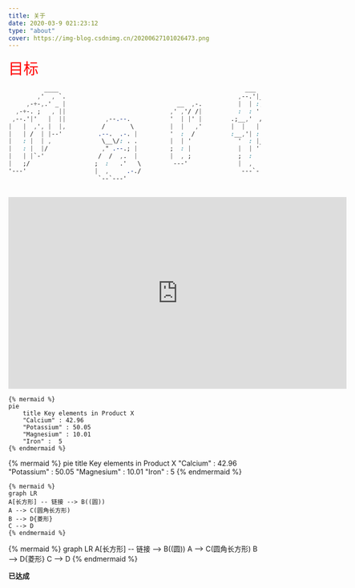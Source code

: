 ```yaml
---
title: 关于
date: 2020-03-9 021:23:12
type: "about"
cover: https://img-blog.csdnimg.cn/20200627101026473.png
---
```


<span style="color:red;font-size:30px">目标</span>

<!-- <iframe width="100%" height="300" src="https://c.runoob.com/iframe/5613" allowfullscreen="allowfullscreen" frameborder="0"></iframe> -->


<canvas id="canvas" width="400" height="400" style="background-color:#333"></canvas>
<script>
/*第一部分 - 创建画布*/
// 通过canvas元素创建一个canvas对象(var canvas):
let canvas = document.getElementById("canvas");
//为canvas对象创建一个2D绘图对象(var context)：    
let context = canvas.getContext("2d");
//使用画布的高度计算时钟半径：    
let radius = canvas.height / 2;
//将（0,0）位置（绘图对象）重新映射到画布的中心：    
context.translate(radius, radius);
//减少时钟半径（至90％）以在画布内绘制时钟：    
radius = radius * 0.90;
//每隔一秒(1000毫秒)调用一次drawClock()函数    
setInterval(drawClock, 1000);

//创建一个绘制时钟的函数：    
function drawClock() {
    /* 
    //画一个圆形         
    context.arc(0, 0, radius, 0, 2 * Math.PI);
    context.fillStyle = "white";
    context.fill();*/
    drawFace(context, radius);
    drawNumbers(context, radius);
    drawLine(context, radius);
    drawTime(context, radius);
}

/*** 
第二部分 - 画一个钟面     
* @param context -2D绘图对象     
* @param radius -时钟半径     
*/    
function drawFace(context, radius) {
    let gradient;
    //起始一条路径，或重置当前路径
    context.beginPath();
    //画出白色圆圈：        
    context.arc(0, 0, radius, 0, 2 * Math.PI);
    //设置或返回用于填充绘画的颜色、渐变或模式        
    context.fillStyle = "#f2ffe5";
    //填充当前绘图（路径）       
    context.fill();
    //创建径向渐变（原始时钟半径的95％和105％）：        
    gradient = context.createRadialGradient( 0, 0, radius * 0.95, 0, 0, radius * 1.05  );
    //创建3个颜色停止点，对应于弧的内边，中边和外边：
    //颜色停止会产生3D效果        
    gradient.addColorStop(0, '#333');
    gradient.addColorStop(0.5, 'white');
    gradient.addColorStop(1, '#333');
    //将渐变定义为绘图对象的笔触样式：        
    context.strokeStyle = gradient;
    //定义图纸对象的线宽（半径的10％）：        
    context.lineWidth = radius * 0.1;
    //画圆圈：        
    context.stroke();
    //画时钟中心：        
    context.beginPath();
    //创建弧/曲线（用于创建圆形或部分圆）        
    context.arc(0, 0, radius * 0.06, 0, 2 * Math.PI);
    context.fillStyle = '#333';
    context.fill();
}

/**
* 第三部分 - 绘制时钟数     
* @param context -2D绘图对象     
* * @param radius -时钟半径     
*/    
function drawNumbers(context, radius) {
    let angle;
    let num;
    //将（绘图对象的）字体大小设置为半径的15％：        
    context.font = radius * 0.15 + "px arial";
    //设置或返回在绘制文本时使用的当前文本基线        
    context.textBaseline = "middle";
    //设置或返回文本内容的当前对齐方式。        
    context.textAlign = "center";
    //计算打印位置（12个数字）到半径的85％，每个数字旋转（PI / 6）：        
    for (num = 1; num <= 12; num++) {
        angle = num * Math.PI / 6;
        context.rotate(angle);
        //重新映射画布上的 (0,0) 位置           
        context.translate(0, -radius * 0.85);
        context.rotate(-angle);
        //在画布上绘制"被填充的"文本            
        context.fillText(num.toString(), 0, 0);
        context.rotate(angle);
        context.translate(0, radius * 0.85);
        context.rotate(-angle);
    }
}

/**     
* 第四部分 -画时钟表格线     
* @param context -2D绘图对象     
* @param radius -时钟半径     
*/    
function drawLine(context, radius) {
    let i;
    for (i = 1; i <= 60; i++) {
        if (i % 5 == 0) {
            context.strokeStyle = "red";
        } else {
            context.strokeStyle = "black";
        }
        context.beginPath();
        context.lineWidth = radius * 0.02;
        context.rotate(i * Math.PI / 30);
        context.moveTo(0, -radius * 1.05);
        context.lineTo(0, -radius * 0.95);
        context.stroke();
        context.rotate(-i * Math.PI / 30);
    }
}

/**     
* 第五部分 - 画时钟指针     
* @param context -2D绘图对象     
* @param radius -时钟半径     
*/    
function drawTime(context, radius) {
    //使用日期获取小时，分钟，秒：        
    let date = new Date();
    let hours = date.getHours();
    let minutes = date.getMinutes();
    let seconds = date.getSeconds();
    //绘制时针        
    hours = hours % 12;
    // 计算时针的角度        
    hours = (hours * Math.PI / 6) +
        (minutes * Math.PI / (6 * 60)) +
        (seconds * Math.PI / (6 * 60 * 60));
    //绘制一个长度（半径的50％）和宽度（半径的5％）的时针：        
    drawHand(context, hours, radius * 0.4, radius * 0.05, "green");
    //绘制分针        
    minutes = (minutes * Math.PI / 30) + (seconds * Math.PI / (30 * 60));
    drawHand(context, minutes, radius * 0.7, radius * 0.04, "blue");
    // 绘制秒针        
    seconds = (seconds * Math.PI / 30);
    drawHand(context, seconds, radius * 0.8, radius * 0.02, "red");

}

/**     
* 绘制一条给定长度和宽度,并指定颜色的线,用来画各种表针     
* @param context -2D绘图对象     
* @param pos -旋转角度     
* @param length -长度     
* @param width -宽度     
*/    
function drawHand(context, pos, length, width, color) {
    //起始一条路径，或重置当前路径        
    context.beginPath();
    //设置或返回当前的线条宽度        
    context.lineWidth = width;
    //设置或返回线条的结束端点样式        
    //round    向线条的每个末端添加圆形线帽        
    context.lineCap = "round";
    //把路径移动到画布中的指定点，不创建线条        
    context.moveTo(0, 0);
    //旋转当前绘图        
    context.rotate(pos);
    //添加一个新点，然后在画布中创建从该点到最后指定点的线条        
    context.lineTo(0, -length);
    context.strokeStyle = color;
    //绘制已定义的路径        
    context.stroke();
    context.rotate(-pos);
}
</script>


```css
          ____                                                    ___                                                                                                                   
        ,'  , `.                                                ,--.'|_            ,--,                                                     ,--,                                        
     ,-+-,.' _ |                               __  ,-.          |  | :,'         ,--.'|                 ,---,               ,---,         ,--.'|                                        
  ,-+-. ;   , ||                             ,' ,'/ /|          :  : ' :         |  |,              ,-+-. /  |          ,-+-. /  |        |  |,                                         
 ,--.'|'   |  ||           ,--.--.           '  | |' |        .;__,'  /          `--'_             ,--.'|'   |         ,--.'|'   |        `--'_               ,---.             ,---.   
|   |  ,', |  |,          /       \          |  |   ,'        |  |   |           ,' ,'|           |   |  ,"' |        |   |  ,"' |        ,' ,'|             /     \           /     \  
|   | /  | |--'          .--.  .-. |         '  :  /          :__,'| :           '  | |           |   | /  | |        |   | /  | |        '  | |            /    /  |         /    /  | 
|   : |  | ,              \__\/: . .         |  | '             '  : |__         |  | :           |   | |  | |        |   | |  | |        |  | :           .    ' / |        .    ' / | 
|   : |  |/               ," .--.; |         ;  : |             |  | '.'|        '  : |__         |   | |  |/         |   | |  |/         '  : |__         '   ;   /|        '   ;   /| 
|   | |`-'               /  /  ,.  |         |  , ;             ;  :    ;        |  | '.'|        |   | |--'          |   | |--'          |  | '.'|        '   |  / |        '   |  / | 
|   ;/                  ;  :   .'   \         ---'              |  ,   /         ;  :    ;        |   |/              |   |/              ;  :    ;        |   :    |        |   :    | 
'---'                   |  ,     .-./                            ---`-'          |  ,   /         '---'               '---'               |  ,   /          \   \  /          \   \  /  
                         `--`---'                                                 ---`-'                                                   ---`-'            `----'            `----'   
   

```

<iframe
  src="https://carbon.now.sh/embed?bg=rgba%28160%2C102%2C243%2C1%29&t=seti&wt=none&l=text%2Fx-csrc&ds=true&dsyoff=20px&dsblur=68px&wc=true&wa=true&pv=56px&ph=56px&ln=false&fl=1&fm=Hack&fs=14px&lh=133%25&si=false&es=2x&wm=false"
  style="width: 675px; height: 383px; border:0; transform: scale(1); overflow:hidden;"
  sandbox="allow-scripts allow-same-origin">
</iframe>

```
{% mermaid %}
pie
    title Key elements in Product X
    "Calcium" : 42.96
    "Potassium" : 50.05
    "Magnesium" : 10.01
    "Iron" :  5
{% endmermaid %}

```


{% mermaid %}
pie
    title Key elements in Product X
    "Calcium" : 42.96
    "Potassium" : 50.05
    "Magnesium" : 10.01
    "Iron" :  5
{% endmermaid %}



```
{% mermaid %}
graph LR
A[长方形] -- 链接 --> B((圆))
A --> C(圆角长方形)
B --> D{菱形}
C --> D
{% endmermaid %}
```

{% mermaid %}
graph LR
A[长方形] -- 链接 --> B((圆))
A --> C(圆角长方形)
B --> D{菱形}
C --> D
{% endmermaid %}

**已达成**

